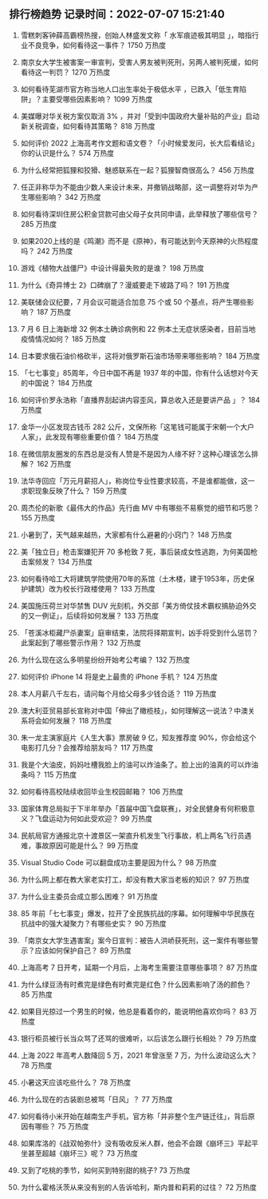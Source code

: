 
## 排行榜趋势 记录时间：2022-07-07 15:21:40
  
  1. 雪糕刺客钟薛高霸榜热搜，创始人林盛发文称「 水军痕迹极其明显 」，暗指行业不良竞争，如何看待这一事件？ 1750 万热度
    
  2. 南京女大学生被害案一审宣判，受害人男友被判死刑，另两人被判死缓，如何看待这一判罚？ 1270 万热度
    
  3. 如何看待芜湖市官方称当地人口出生率处于极低水平 ，已跌入「低生育陷阱」？主要受哪些因素影响？ 1099 万热度
    
  4. 美媒曝对华关税方案仅取消 3% ，并对「受到中国政府大量补贴的产业」启动新关税调查，如何看待其策略？ 818 万热度
    
  5. 如何评价 2022 上海高考作文题和语文卷？「小时候爱发问，长大后看结论」你的认识是什么？ 574 万热度
    
  6. 为什么经常把狐狸和狡猾、魅惑联系在一起？狐狸智商很高么？ 456 万热度
    
  7. 任正非称华为不能由少数人来设计未来，并撤销战略部，这一调整将对华为产生哪些影响？ 342 万热度
    
  8. 如何看待深圳住房公积金贷款可由父母子女共同申请，此举释放了哪些信号？ 285 万热度
    
  9. 如果2020上线的是《鸣潮》而不是《原神》，有可能达到今天原神的火热程度吗？ 242 万热度
    
  10. 游戏《植物大战僵尸》中设计得最失败的是谁？ 198 万热度
    
  11. 为什么《奇异博士 2》口碑崩了？漫威要走下坡路了吗？ 191 万热度
    
  12. 美联储会议纪要，7 月会议可能适合加息 75 个或 50 个基点，将产生哪些影响？ 187 万热度
    
  13. 7 月 6 日上海新增 32 例本土确诊病例和 22 例本土无症状感染者，目前当地疫情情况如何？ 185 万热度
    
  14. 日本要求俄石油价格砍半，这将对俄罗斯石油市场带来哪些影响？ 184 万热度
    
  15. 「七七事变」85周年，今日中国不再是 1937 年的中国，你有什么话想对今天的中国说？ 184 万热度
    
  16. 如何评价罗永浩称「直播界刮起讲内容歪风，算总收入还是要讲产品 」？ 184 万热度
    
  17. 金华一小区发现古钱币 282 公斤，文保所称「这笔钱可能属于宋朝一个大户人家」，此发现有哪些重要价值？ 184 万热度
    
  18. 在微信朋友圈发的东西总是没有人赞是不是因为人缘不好？这种心理该怎么排解？ 162 万热度
    
  19. 法华寺回应「万元月薪招人」，称岗位专业性要求较高，不是谁都能做，这一求职现象反映了什么？ 159 万热度
    
  20. 周杰伦的新歌《最伟大的作品》先行曲 MV 中有哪些不易察觉的细节和巧思？ 155 万热度
    
  21. 小暑到了，天气越来越热，大家都有什么避暑的小窍门？ 148 万热度
    
  22. 美「独立日」枪击案嫌犯开 70 多枪致 7 死，事后装成女性逃跑，为何美国枪击案频发？ 134 万热度
    
  23. 如何看待哈工大将建筑学院使用70年的系馆（土木楼，建于1953年，历史保护建筑）改为校长行政楼使用？ 133 万热度
    
  24. 美国施压荷兰对华禁售 DUV 光刻机，外交部「美方倚仗技术霸权搞胁迫外交的又一例证」，后续将如何发展？ 133 万热度
    
  25. 「苍溪冰柜藏尸杀妻案」庭审结束，法院将择期宣判，凶手将受到什么惩罚？此案起到了哪些警示作用？ 132 万热度
    
  26. 为什么现在这么多明星纷纷开始考公考编？ 132 万热度
    
  27. 如何评价 iPhone 14 将是史上最贵的 iPhone 手机？ 124 万热度
    
  28. 本人月薪八千左右，请问每个月给父母多少钱合适？ 119 万热度
    
  29. 澳大利亚贸易部长宣称对中国「伸出了橄榄枝」，如何理解这一说法？中澳关系将会如何发展？ 118 万热度
    
  30. 朱一龙主演家庭片《人生大事》票房破 9 亿，知友推荐度 90%，你会给这个电影打几分？会推荐给朋友吗？ 117 万热度
    
  31. 我是个大油皮，妈妈吐槽我脸上的油可以炸油条了。脸上出的油真的可以炸油条吗？ 115 万热度
    
  32. 如何看待高校陆续收回毕业生校园邮箱？ 106 万热度
    
  33. 国家体育总局拟于下半年举办「首届中国飞盘联赛」，对全民健身有何积极意义？飞盘运动为何如此受欢迎？ 99 万热度
    
  34. 民航局官方通报北京十渡景区一架直升机发生飞行事故，机上两名飞行员遇难，事故原因可能是什么？ 99 万热度
    
  35. Visual Studio Code 可以翻盘成功主要是因为什么？ 98 万热度
    
  36. 为什么网上都在教大家老实打工，却没有教大家当老板的知识？ 97 万热度
    
  37. 为什么业主委员会成立那么困难？ 91 万热度
    
  38. 85 年前「七七事变」爆发，拉开了全民族抗战的序幕。如何理解中华民族在抗战中的强大凝聚力？有哪些史实？ 90 万热度
    
  39. 「南京女大学生遇害案」案今日宣判：被告人洪峤获死刑，这一案件有哪些警示？应该如何保护自己？ 89 万热度
    
  40. 上海高考 7 日开考，延期一个月后，上海考生需要注意哪些事项？ 87 万热度
    
  41. 为什么绿豆汤有时煮完是绿色有时煮完是红色？什么因素影响了汤的颜色？ 85 万热度
    
  42. 如果目光掠过一个男生的时候，他总是看着你的，能说明他喜欢你吗？ 83 万热度
    
  43. 银行柜员被行长当众骂了还骂的很难听，以后该怎么跟行长相处？ 79 万热度
    
  44. 上海 2022 年高考人数降回 5 万，2021 年曾涨至 7 万，为什么波动这么大？ 78 万热度
    
  45. 小暑这天应该吃些什么？ 78 万热度
    
  46. 为什么现在的古装剧总被骂「日风」？ 77 万热度
    
  47. 如何看待小米开始在越南生产手机，官方称「并非整个生产链迁往」，背后原因有哪些？ 75 万热度
    
  48. 如果库洛的《战双帕弥什》没有吸收反米人群，他会不会跟《崩坏三》平起平坐甚至超越《崩坏三》呢？ 73 万热度
    
  49. 又到了吃桃的季节，如何买到特别甜的桃子? 73 万热度
    
  50. 为什么霍格沃茨从来没有别的人告诉哈利，斯内普和莉莉的过往？ 72 万热度
    